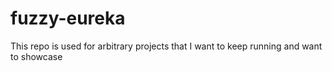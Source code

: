 # fuzzy-eureka
This repo is used for arbitrary projects that I want to keep running and want to showcase
